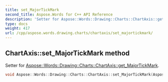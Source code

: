 ```yaml
---
title: set_MajorTickMark
second_title: Aspose.Words for C++ API Reference
description: 'Setter for Aspose::Words::Drawing::Charts::ChartAxis::get_MajorTickMark.'
type: docs
weight: 417
url: /cpp/aspose.words.drawing.charts/chartaxis/set_majortickmark/
---
```

## ChartAxis::set_MajorTickMark method


Setter for [Aspose::Words::Drawing::Charts::ChartAxis::get_MajorTickMark](../get_majortickmark/).

```cpp
void Aspose::Words::Drawing::Charts::ChartAxis::set_MajorTickMark(Aspose::Words::Drawing::Charts::AxisTickMark value)
```

